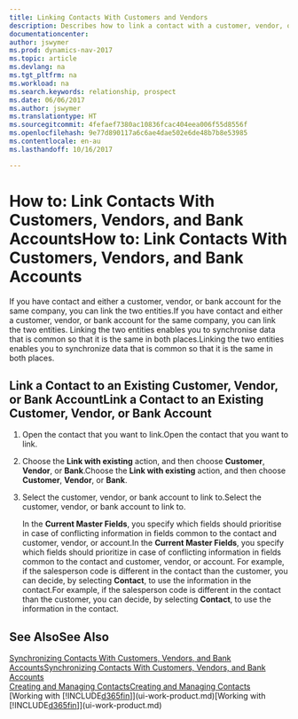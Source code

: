 ```yaml
---
title: Linking Contacts With Customers and Vendors
description: Describes how to link a contact with a customer, vendor, or bank account from the same company, so that you can synchronise common data.
documentationcenter: 
author: jswymer
ms.prod: dynamics-nav-2017
ms.topic: article
ms.devlang: na
ms.tgt_pltfrm: na
ms.workload: na
ms.search.keywords: relationship, prospect
ms.date: 06/06/2017
ms.author: jswymer
ms.translationtype: HT
ms.sourcegitcommit: 4fefaef7380ac10836fcac404eea006f55d8556f
ms.openlocfilehash: 9e77d890117a6c6ae4dae502e6de48b7b8e53985
ms.contentlocale: en-au
ms.lasthandoff: 10/16/2017

---
```

# <a name="how-to-link-contacts-with-customers-vendors-and-bank-accounts"></a><span data-ttu-id="163dc-103">How to: Link Contacts With Customers, Vendors, and Bank Accounts</span><span class="sxs-lookup"><span data-stu-id="163dc-103">How to: Link Contacts With Customers, Vendors, and Bank Accounts</span></span>
<span data-ttu-id="163dc-104">If you have contact and either a customer, vendor, or bank account for the same company, you can link the two entities.</span><span class="sxs-lookup"><span data-stu-id="163dc-104">If you have contact and either a customer, vendor, or bank account for the same company, you can link the two entities.</span></span> <span data-ttu-id="163dc-105">Linking the two entities enables you to synchronise data that is common so that it is the same in both places.</span><span class="sxs-lookup"><span data-stu-id="163dc-105">Linking the two entities enables you to synchronize data that is common so that it is the same in both places.</span></span>

## <a name="link-a-contact-to-an-existing-customer-vendor-or-bank-account"></a><span data-ttu-id="163dc-106">Link a Contact to an Existing Customer, Vendor, or Bank Account</span><span class="sxs-lookup"><span data-stu-id="163dc-106">Link a Contact to an Existing Customer, Vendor, or Bank Account</span></span>
1. <span data-ttu-id="163dc-107">Open the contact that you want to link.</span><span class="sxs-lookup"><span data-stu-id="163dc-107">Open the contact that you want to link.</span></span>
2. <span data-ttu-id="163dc-108">Choose the **Link with existing** action, and then choose **Customer**, **Vendor**, or **Bank**.</span><span class="sxs-lookup"><span data-stu-id="163dc-108">Choose the **Link with existing** action, and then choose **Customer**, **Vendor**, or **Bank**.</span></span>
3. <span data-ttu-id="163dc-109">Select the customer, vendor, or bank account to link to.</span><span class="sxs-lookup"><span data-stu-id="163dc-109">Select the customer, vendor, or bank account to link to.</span></span>

   <span data-ttu-id="163dc-110">In the **Current Master Fields**, you specify which fields should prioritise in case of conflicting information in fields common to the contact and customer, vendor, or account.</span><span class="sxs-lookup"><span data-stu-id="163dc-110">In the **Current Master Fields**, you specify which fields should prioritize in case of conflicting information in fields common to the contact and customer, vendor, or account.</span></span> <span data-ttu-id="163dc-111">For example, if the salesperson code is different in the contact than the customer, you can decide, by selecting **Contact**, to use the information in the contact.</span><span class="sxs-lookup"><span data-stu-id="163dc-111">For example, if the salesperson code is different in the contact than the customer, you can decide, by selecting **Contact**, to use the information in the contact.</span></span>

## <a name="see-also"></a><span data-ttu-id="163dc-112">See Also</span><span class="sxs-lookup"><span data-stu-id="163dc-112">See Also</span></span>
[<span data-ttu-id="163dc-113">Synchronizing Contacts With Customers, Vendors, and Bank Accounts</span><span class="sxs-lookup"><span data-stu-id="163dc-113">Synchronizing Contacts With Customers, Vendors, and Bank Accounts</span></span>](marketing-synchronize-contacts-customers-vendors-bank-accounts.md)  
[<span data-ttu-id="163dc-114">Creating and Managing Contacts</span><span class="sxs-lookup"><span data-stu-id="163dc-114">Creating and Managing Contacts</span></span>](marketing-contacts.md)  
<span data-ttu-id="163dc-115">[Working with [!INCLUDE[d365fin](includes/d365fin_md.md)]](ui-work-product.md)</span><span class="sxs-lookup"><span data-stu-id="163dc-115">[Working with [!INCLUDE[d365fin](includes/d365fin_md.md)]](ui-work-product.md)</span></span>  

